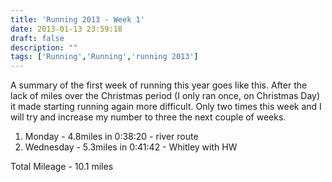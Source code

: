 ```yaml
---
title: 'Running 2013 - Week 1'
date: 2013-01-13 23:59:18
draft: false
description: ""
tags: ['Running','Running','running 2013']
---
```


A summary of the first week of running this year goes like this. After the lack of miles over the Christmas period (I only ran once, on Christmas Day) it made starting running again more difficult. Only two times this week and I will try and increase my number to three the next couple of weeks.

1.  Monday - 4.8miles in 0:38:20 - river route
2.  Wednesday - 5.3miles in 0:41:42 - Whitley with HW

Total Mileage - 10.1 miles